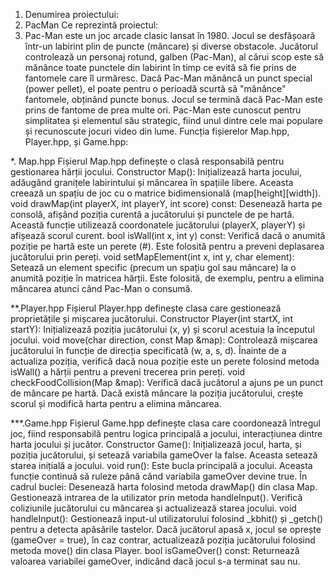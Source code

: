 1. Denumirea proiectului:
2. PacMan Ce reprezintă proiectul:
3. Pac-Man este un joc arcade clasic lansat în 1980. Jocul se desfășoară într-un labirint plin de puncte (mâncare) și diverse obstacole. Jucătorul controlează un personaj rotund, galben (Pac-Man), al cărui scop este să mănânce toate punctele din labirint în timp ce evită să fie prins de fantomele care îl urmăresc. Dacă Pac-Man mănâncă un punct special (power pellet), el poate pentru o perioadă scurtă să "mănânce" fantomele, obținând puncte bonus. Jocul se termină dacă Pac-Man este prins de fantome de prea multe ori. Pac-Man este cunoscut pentru simplitatea și elementul său strategic, fiind unul dintre cele mai populare și recunoscute jocuri video din lume.
Funcția fișierelor Map.hpp, Player.hpp, și Game.hpp:

*. Map.hpp Fișierul Map.hpp definește o clasă responsabilă pentru gestionarea hărții jocului. Constructor Map(): Inițializează harta jocului, adăugând granițele labirintului și mâncarea în spațiile libere. Aceasta creează un spațiu de joc cu o matrice bidimensională (map[height][width]). void drawMap(int playerX, int playerY, int score) const: Desenează harta pe consolă, afișând poziția curentă a jucătorului și punctele de pe hartă. Această funcție utilizează coordonatele jucătorului (playerX, playerY) și afișează scorul curent. bool isWall(int x, int y) const: Verifică dacă o anumită poziție pe hartă este un perete (#). Este folosită pentru a preveni deplasarea jucătorului prin pereți. void setMapElement(int x, int y, char element): Setează un element specific (precum un spațiu gol sau mâncare) la o anumită poziție în matricea hărții. Este folosită, de exemplu, pentru a elimina mâncarea atunci când Pac-Man o consumă.

**.Player.hpp Fișierul Player.hpp definește clasa care gestionează proprietățile și mișcarea jucătorului. Constructor Player(int startX, int startY): Inițializează poziția jucătorului (x, y) și scorul acestuia la începutul jocului. void move(char direction, const Map &map): Controlează mișcarea jucătorului în funcție de direcția specificată (w, a, s, d). Înainte de a actualiza poziția, verifică dacă noua poziție este un perete folosind metoda isWall() a hărții pentru a preveni trecerea prin pereți. void checkFoodCollision(Map &map): Verifică dacă jucătorul a ajuns pe un punct de mâncare pe hartă. Dacă există mâncare la poziția jucătorului, crește scorul și modifică harta pentru a elimina mâncarea.

***.Game.hpp Fișierul Game.hpp definește clasa care coordonează întregul joc, fiind responsabilă pentru logica principală a jocului, interacțiunea dintre harta jocului și jucător. Constructor Game(): Inițializează jocul, harta, și poziția jucătorului, și setează variabila gameOver la false. Aceasta setează starea inițială a jocului. void run(): Este bucla principală a jocului. Aceasta funcție continuă să ruleze până când variabila gameOver devine true. În cadrul buclei: Desenează harta folosind metoda drawMap() din clasa Map. Gestionează intrarea de la utilizator prin metoda handleInput(). Verifică coliziunile jucătorului cu mâncarea și actualizează starea jocului. void handleInput(): Gestionează input-ul utilizatorului folosind _kbhit() și _getch() pentru a detecta apăsările tastelor. Dacă jucătorul apasă x, jocul se oprește (gameOver = true), în caz contrar, actualizează poziția jucătorului folosind metoda move() din clasa Player. bool isGameOver() const: Returnează valoarea variabilei gameOver, indicând dacă jocul s-a terminat sau nu.
